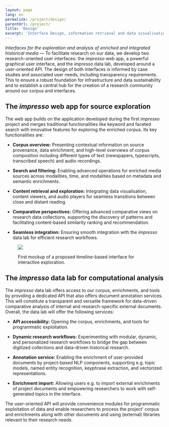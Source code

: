 ```yaml
---
layout: page
lang: en
permalink: /project/design/
parentUrl: /project/
title: 'Design'
excerpt: 'Interface Design, information retrieval and data visualisation.'
---
```


_Interfaces for the exploration and analysis of enriched and integrated historical media_ &mdash; To facilitate research on our data, we develop two research-oriented user interfaces: the _impresso_ web app, a powerful graphical user interface, and the _impresso_ data lab, developed around a user-oriented API. The design of both interfaces is informed by case studies and associated user needs, including transparency requirements. This to ensure a robust foundation for infrastructure and data sustainability and to establish a central hub for the creation of a research community around our corpus and interfaces.

<!-- new section -->

## The _impresso_ web app for source exploration

The web app builds on the application developed during the first _impresso_ project and merges traditional functionalities like keyword and faceted search with innovative features for exploring the enriched corpus. Its key functionalities are:

- **Corpus overview:** Presenting contextual information on source provenance, data enrichment, and high-level overviews of corpus composition including different types of text (newspapers, typescripts, transcribed speech) and audio recordings.

- **Search and filtering:** Enabling advanced operations for enriched media sources across modalities, time, and modalities based on metadata and semantic enrichments.

- **Content retrieval and exploration:** Integrating data visualisation, content viewers, and audio players for seamless transitions between close and distant reading.

- **Comparative perspectives:** Offering advanced comparative views on research data collections, supporting the discovery of patterns and facilitating content-based similarity ranking and recommendation.

- **Seamless integration:** Ensuring smooth integration with the _impresso_ data lab for efficient research workflows.

<figure class='respect-margin'>
      <img class='cover' src='{{ '/assets/images/doppio-timeline.png' | relative_url }}'>
      <figcaption class="wrapper">
          <p>First mockup of a proposed timeline-based interface for interactive exploration.</p>
      </figcaption>
    </figure>

<!-- new section -->

## The _impresso_ data lab for computational analysis

The _impresso_ data lab offers access to our corpus, enrichments, and tools by providing a dedicated API that also offers document annotation services. This will constitute a transparent and versatile framework for data-driven comparative analysis of internal and research-specific external documents. Overall, the data lab will offer the following services:

- **API accessibility:** Opening the corpus, enrichments, and tools for programmatic exploitation.

- **Dynamic research workflows:** Experimenting with modular, dynamic, and personalized research workflows to bridge the gap between digitized collections and data-driven historical research.

- **Annotation service:** Enabling the enrichment of user-provided documents by project-based NLP components, supporting e.g. topic models, named entity recognition, keyphrase extraction, and vectorized representations.

- **Enrichment import:** Allowing users e.g. to import external enrichments of project documents and empowering researchers to work with self-generated topics in the interface.

The user-oriented API will provide convenience modules for programmatic exploitation of data and enable researchers to process the project’ corpus and enrichments along with other documents and using (external) libraries relevant to their research needs.
